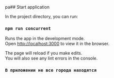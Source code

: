 pa## Start application

In the project directory, you can run:

### `npm run concurrent`

Runs the app in the development mode.<br />
Open [http://localhost:3000](http://localhost:3000) to view it in the browser.

The page will reload if you make edits.<br />
You will also see any lint errors in the console.

### `В приложении не все города находятся`